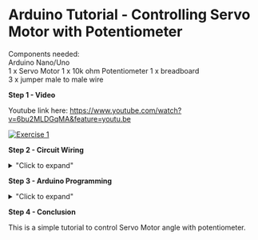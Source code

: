 # Arduino Tutorial - Controlling Servo Motor with Potentiometer

Components needed: </br>
Arduino Nano/Uno </br>
1 x Servo Motor
1 x 10k ohm Potentiometer
1 x breadboard </br>
3 x jumper male to male wire </br>

**Step 1 - Video**

Youtube link here: https://www.youtube.com/watch?v=6bu2MLDGqMA&feature=youtu.be

[![Exercise 1](https://img.youtube.com/vi/6bu2MLDGqMA/0.jpg)](https://www.youtube.com/watch?v=6bu2MLDGqMA&feature=youtu.be)

**Step 2 - Circuit Wiring**

<details>
<summary>"Click to expand"</summary>

<p align = "centre">
  
<img src="https://github.com/hamdibadrul/Embeded-Design/blob/main/Week%2010/Circuit%20Fritzing.PNG" width = "500" height = "500" /> 
Simply complete the circuit connection according to the picture above. </br>
</details>

**Step 3 - Arduino Programming**

<details>
<summary>"Click to expand"</summary>
You can look at the code here --> <a href="https://github.com/hamdibadrul/Embeded-Design/blob/main/Week%2010/Servo_Motor.ino"> Arduino Code </a>

![Code](https://user-images.githubusercontent.com/73819661/104458596-8f4d9f00-55e6-11eb-8fe0-6d0710734083.PNG)

Dont forget to include Servo library at the top of the code. 

 
</details>


**Step 4 - Conclusion**

This is a simple tutorial to control Servo Motor angle with potentiometer.
